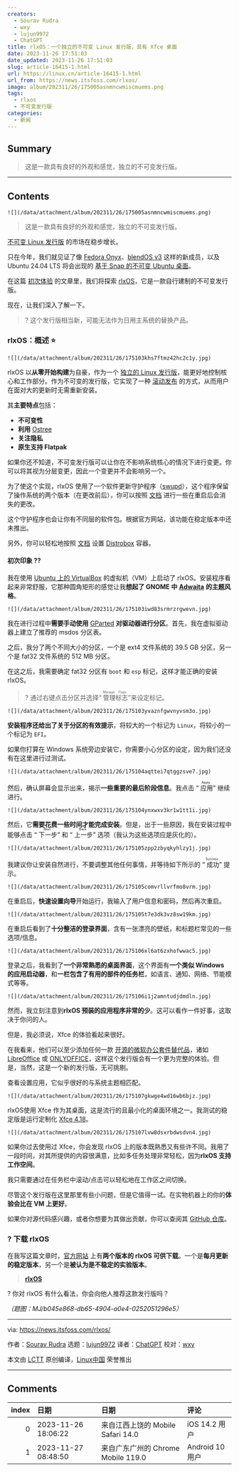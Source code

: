 ```yaml
---
creators:
  - Sourav Rudra
  - wxy
  - lujun9972
  - ChatGPT
title: rlxOS：一个独立的不可变 Linux 发行版，具有 Xfce 桌面
date: 2023-11-26 17:51:03
date_updated: 2023-11-26 17:51:03
slug: article-16415-1.html
url: https://linux.cn/article-16415-1.html
url_from: https://news.itsfoss.com/rlxos/
image: album/202311/26/175005asnmncwmiscmuems.png
tags:
  - rlxos
  - 不可变发行版
categories:
  - 新闻
---
```


## Summary

> 这是一款具有良好的外观和感觉，独立的不可变发行版。

***

<!-- more -->

## Contents

`![](/data/attachment/album/202311/26/175005asnmncwmiscmuems.png)`

> 
> 这是一款具有良好的外观和感觉，独立的不可变发行版。
> 
> 
> 

[不可变 Linux 发行版](https://itsfoss.com/immutable-linux-distros/) 的市场在稳步增长。

只在今年，我们就见证了像 [Fedora Onyx](https://news.itsfoss.com/fedora-onyx-official/)、[blendOS v3](https://news.itsfoss.com/blendos-v3-released/) 这样的新成员，以及 Ubuntu 24.04 LTS 将会出现的 [基于 Snap 的不可变 Ubuntu 桌面](https://news.itsfoss.com/ubuntu-all-snap-desktop/)。

在这篇 [初次体验](https://news.itsfoss.com/tag/first-look/) 的文章里，我们将探索 [rlxOS](https://rlxos.dev/)，它是一款自行建制的不可变发行版。

现在，让我们深入了解一下。

> 
> ? 这个发行版相当新，可能无法作为日用主系统的替换产品。
> 
> 
> 

### rlxOS：概述 ⭐

`![](/data/attachment/album/202311/26/175103khs7ftmz42hc2c1y.jpg)`

rlxOS 以**从零开始构建**为自豪，作为一个 [独立的 Linux 发行版](https://itsfoss.com/independent-linux-distros/)，能更好地控制核心和工作部分。作为不可变的发行版，它实现了一种 [滚动发布](https://itsfoss.com/rolling-release/) 的方式，从而用户在面对大的更新时无需重新安装。

其**主要特点**包括：

* **不可变性**
* **利用** [Ostree](https://en.wikipedia.org/wiki/OSTree)
* **关注隐私**
* **原生支持 Flatpak**

如果你还不知道，不可变发行版可以让你在不影响系统核心的情况下进行变更。你可以将其视为分层变更，因此一个变更并不会影响另一个。

为了使这个实现，rlxOS 使用了一个软件更新守护程序（[swupd](https://docs.rlxos.dev/system-management/swupd/)），这个程序保留了操作系统的两个版本（在更改前后），你可以按照 [文档](https://docs.rlxos.dev/system-management/swupd/) 进行一些在重启后会消失的更改。

这个守护程序也会让你有不同层的软件包。根据官方网站，该功能在稳定版本中还未推出。

另外，你可以轻松地按照 [文档](https://docs.rlxos.dev/system-management/distrobox/) 设置 [Distrobox](https://itsfoss.com/distrobox/) 容器。

#### 初次印象 ?‍?

我在使用 [Ubuntu 上的 VirtualBox](https://itsfoss.com/install-virtualbox-ubuntu/) 的虚拟机（VM）上启动了 rlxOS。安装程序看起来非常舒服，它那种圆角矩形的感觉让我**想起了 GNOME 中** [**Adwaita**](https://en.wikipedia.org/wiki/Adwaita_(design_language)) **的主题风格**。

`![](/data/attachment/album/202311/26/175103iwd83srmrzrgwevn.jpg)`

我在进行过程中**需要手动使用** [GParted](https://gparted.org/) **对驱动器进行分区**。首先，我在虚拟驱动器上建立了推荐的 msdos 分区表。

之后，我分了两个不同大小的分区，一个是 ext4 文件系统的 39.5 GB 分区，另一个是 fat32 文件系统的 512 MB 分区。

在这之后，我需要确定 fat32 分区有 `boot` 和 `esp` 标记，这样才能正确的安装 rlxOS。

> 
> ? 通过右键点击分区并选择“<ruby> 管理标志 <rt>  Manage Flags </rt></ruby>”来设定标记。
> 
> 
> 

`![](/data/attachment/album/202311/26/175103yvaznfgwvnyvsm3o.jpg)`

**安装程序还给出了关于分区的有效提示**，将较大的一个标记为 `Linux`，将较小的一个标记为 `EFI`。

如果你打算在 Windows 系统旁边安装它，你需要小心分区的设定，因为我们还没有在这里进行过测试。

`![](/data/attachment/album/202311/26/175104aqttei7qtggzsve7.jpg)`

然后，确认屏幕会显示出来，揭示**一些重要的最后阶段信息**。我点击 “<ruby> 应用 <rt>  Apply </rt></ruby>” 继续进行。

`![](/data/attachment/album/202311/26/175104ynxwxv3kr1w1tt1i.jpg)`

然后，它**需要花费一些时间才能完成安装**。但是，出于一些原因，我在安装过程中能够点击 “<ruby> 下一步 <rt>  Next </rt></ruby>” 和 “<ruby> 上一步 <rt>  Back </rt></ruby>” 选项（我认为这些选项应是灰化的）。

`![](/data/attachment/album/202311/26/175105zpp2zbyqkyhlzy1j.jpg)`

我建议你让安装自然进行，不要调整其他任何事情，并等待如下所示的 “<ruby> 成功 <rt>  Success </rt></ruby>” 提示。

`![](/data/attachment/album/202311/26/175105comvrllvrfmo8vrm.jpg)`

在重启后，**快速设置向导**开始运行，我输入了用户信息和密码，然后再次重启。

`![](/data/attachment/album/202311/26/175105t7e3dk3vz8sw19km.jpg)`

在重启后看到了**十分整洁的登录界面**，含有一张漂亮的壁纸，和标题栏常见的一些选项/信息。

`![](/data/attachment/album/202311/26/175106xl6at6zxhofwwac5.jpg)`

登录之后，我看到了**一个非常熟悉的桌面界面**，这个界面有**一个类似 Windows 的应用启动器**，和**一栏包含了有用的部件的任务栏**，如语言、通知、网络、节能模式等等。

`![](/data/attachment/album/202311/26/175106i1j2amntudjdmdln.jpg)`

然而，我立刻注意到**rlxOS 预装的应用程序非常的少**。这可以看作一件好事，这取决于你问的人。

但是，我必须说，Xfce 的体验看起来很好。

在我看来，他们可以至少添加任何一款 [开源的微软办公套件替代品](https://itsfoss.com/best-free-open-source-alternatives-microsoft-office/#2-onlyoffice)，诸如 [LibreOffice](https://www.libreoffice.org/) 或 [ONLYOFFICE](https://www.onlyoffice.com/)，这样这个发行版会有一个更为完整的体验。但是，当然，这是一个新的发行版，无可挑剔。

查看设置应用，它似乎很好的与系统主题相匹配。

`![](/data/attachment/album/202311/26/175107gkwge4wd16wb6bjz.jpg)`

rlxOS使用 Xfce 作为其桌面，这是流行的且最小化的桌面环境之一。我测试的稳定版是运行定制化 [Xfce 4.18](https://news.itsfoss.com/xfce-4-18-release/)。

`![](/data/attachment/album/202311/26/175107lvw8dsxrbdwsdvn4.jpg)`

如果你过去使用过 Xfce，你会发现 rlxOS 上的版本既熟悉又有些许不同。我用了一段时间，对其所提供的内容很满意，比如多任务处理非常轻松，因为**rlxOS 支持工作空间**。

我只需要通过在任务栏中滚动/点击可以轻松地在工作区之间切换。

尽管这个发行版在这里那里有些小问题，但是它值得一试。在实物机器上的你的**体验会比在 VM 上更好**。

如果你对源代码感兴趣，或者你想要为其做出贡献，你可以查阅其 [GitHub 仓库](https://github.com/itsManjeet/rlxos)。

### ? 下载 rlxOS

在我写这篇文章时，[官方网站](https://rlxos.dev/downloads/) 上有**两个版本的 rlxOS 可供下载**。一个是**每月更新的稳定版本**，另一个是**被认为是不稳定的实验版本**。

> 
> **[rlxOS](https://rlxos.dev/downloads/)**
> 
> 
> 

? 你对 rlxOS 有什么看法，你会向他人推荐这款发行版吗？

*（题图：MJ/b045e868-db65-4904-a0e4-0252051296e5）*

---

via: <https://news.itsfoss.com/rlxos/>

作者：[Sourav Rudra](https://news.itsfoss.com/author/sourav/) 选题：[lujun9972](https://github.com/lujun9972) 译者：[ChatGPT](https://linux.cn/lctt/ChatGPT) 校对：[wxy](https://github.com/wxy)

本文由 [LCTT](https://github.com/LCTT/TranslateProject) 原创编译，[Linux中国](https://linux.cn/) 荣誉推出

***

## Comments

|   index | 日期                | 日期                                               | 评论                                                               |
|--------:|:--------------------|:---------------------------------------------------|:-------------------------------------------------------------------|
|       0 | 2023-11-26 18:06:22 | 来自江西上饶的 Mobile Safari 14.0|iOS 14.2 用户    | 有一点kde的味道（ 但是细节不如kde                                  |
|       1 | 2023-11-27 08:48:50 | 来自广东广州的 Chrome Mobile 119.0|Android 10 用户 | 前几天在DistroWatch看到，看成了NixOS，那也是个不可变的独立发行版。 |
